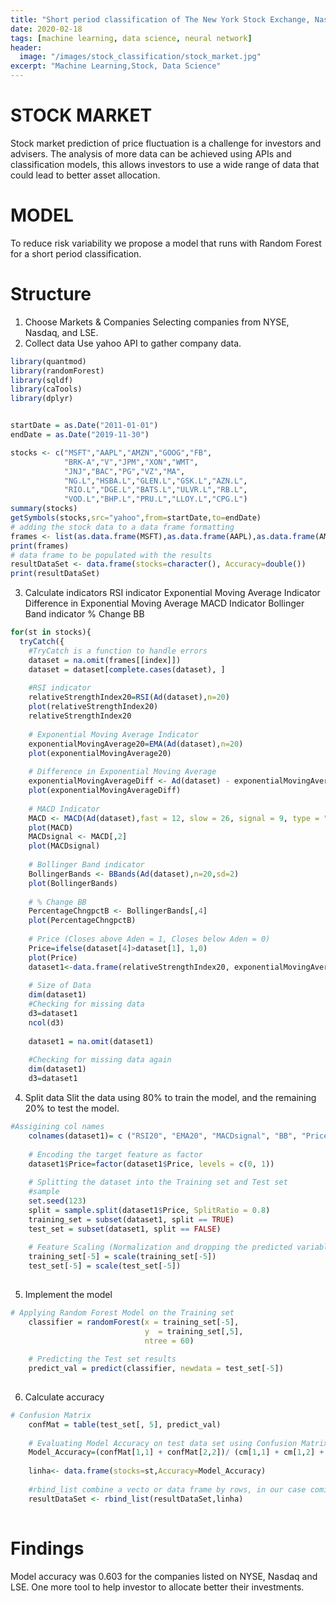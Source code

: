 ```yaml
---
title: "Short period classification of The New York Stock Exchange, Nasdaq Stock Market & London Stock Exchange companies"
date: 2020-02-18
tags: [machine learning, data science, neural network]
header:
  image: "/images/stock_classification/stock_market.jpg"
excerpt: "Machine Learning,Stock, Data Science"
---
```


# STOCK MARKET

Stock market prediction of price fluctuation is a challenge for investors and advisers.
The analysis of more data can be achieved using APIs and classification models, this allows investors to use a wide range 
of data that could lead to better asset allocation. 

# MODEL

To reduce risk variability we propose a model that runs with Random Forest for a short period classification.

# Structure
1.	Choose Markets & Companies
    Selecting companies from NYSE, Nasdaq, and LSE.
2.	Collect data
    Use yahoo API to gather company data.
```r
library(quantmod)
library(randomForest)
library(sqldf)
library(caTools)
library(dplyr)


startDate = as.Date("2011-01-01")
endDate = as.Date("2019-11-30") 

stocks <- c("MSFT","AAPL","AMZN","GOOG","FB",
            "BRK-A","V","JPM","XON","WMT",
            "JNJ","BAC","PG","VZ","MA",
            "NG.L","HSBA.L","GLEN.L","GSK.L","AZN.L",
            "RIO.L","DGE.L","BATS.L","ULVR.L","RB.L",
            "VOD.L","BHP.L","PRU.L","LLOY.L","CPG.L")
summary(stocks)
getSymbols(stocks,src="yahoo",from=startDate,to=endDate)
# adding the stock data to a data frame formatting
frames <- list(as.data.frame(MSFT),as.data.frame(AAPL),as.data.frame(AMZN),as.data.frame(GOOG),as.data.frame(FB),as.data.frame(`BRK-A`),as.data.frame(V),as.data.frame(JPM),as.data.frame(XON),as.data.frame(WMT),as.data.frame(JNJ),as.data.frame(BAC),as.data.frame(PG),as.data.frame(VZ),as.data.frame(MA),as.data.frame(NG.L),as.data.frame(HSBA.L),as.data.frame(GLEN.L),as.data.frame(GSK.L),as.data.frame(AZN.L),as.data.frame(RIO.L),as.data.frame(DGE.L),as.data.frame(BATS.L),as.data.frame(ULVR.L),as.data.frame(RB.L),as.data.frame(VOD.L),as.data.frame(BHP.L),as.data.frame(PRU.L),as.data.frame(LLOY.L),as.data.frame(CPG.L))
print(frames)
# data frame to be populated with the results
resultDataSet <- data.frame(stocks=character(), Accuracy=double())
print(resultDataSet)
``` 

3.	Calculate indicators
    RSI indicator
    Exponential Moving Average Indicator
    Difference in Exponential Moving Average
    MACD Indicator
    Bollinger Band indicator
    % Change BB
```r
for(st in stocks){
  tryCatch({
    #TryCatch is a function to handle errors
    dataset = na.omit(frames[[index]])
    dataset = dataset[complete.cases(dataset), ]
    
    #RSI indicator
    relativeStrengthIndex20=RSI(Ad(dataset),n=20)
    plot(relativeStrengthIndex20)
    relativeStrengthIndex20
    
    # Exponential Moving Average Indicator
    exponentialMovingAverage20=EMA(Ad(dataset),n=20)
    plot(exponentialMovingAverage20)
    
    # Difference in Exponential Moving Average
    exponentialMovingAverageDiff <- Ad(dataset) - exponentialMovingAverage20
    plot(exponentialMovingAverageDiff)
    
    # MACD Indicator
    MACD <- MACD(Ad(dataset),fast = 12, slow = 26, signal = 9, type = "EMA", histogram = TRUE)
    plot(MACD)
    MACDsignal <- MACD[,2]
    plot(MACDsignal)
    
    # Bollinger Band indicator
    BollingerBands <- BBands(Ad(dataset),n=20,sd=2)
    plot(BollingerBands)
    
    # % Change BB
    PercentageChngpctB <- BollingerBands[,4]
    plot(PercentageChngpctB)
    
    # Price (Closes above Aden = 1, Closes below Aden = 0)
    Price=ifelse(dataset[4]>dataset[1], 1,0)
    plot(Price)
    dataset1<-data.frame(relativeStrengthIndex20, exponentialMovingAverage20, MACDsignal, PercentageChngpctB, Price)
    
    # Size of Data
    dim(dataset1)
    #Checking for missing data
    d3=dataset1
    ncol(d3)
    
    dataset1 = na.omit(dataset1)
    
    #Checking for missing data again
    dim(dataset1)
    d3=dataset1
```
4.	Split data
    Slit the data using 80% to train the model, and the remaining 20% to test the model.
```r
#Assigining col names
    colnames(dataset1)= c ("RSI20", "EMA20", "MACDsignal", "BB", "Price")
    
    # Encoding the target feature as factor
    dataset1$Price=factor(dataset1$Price, levels = c(0, 1))
    
    # Splitting the dataset into the Training set and Test set
    #sample
    set.seed(123)
    split = sample.split(dataset1$Price, SplitRatio = 0.8)
    training_set = subset(dataset1, split == TRUE)
    test_set = subset(dataset1, split == FALSE)
    
    # Feature Scaling (Normalization and dropping the predicted variable)
    training_set[-5] = scale(training_set[-5])
    test_set[-5] = scale(test_set[-5])
    
```
5.	Implement the model
```r
# Applying Random Forest Model on the Training set
    classifier = randomForest(x = training_set[-5],
                              y  = training_set[,5],
                              ntree = 60)
    
    # Predicting the Test set results
    predict_val = predict(classifier, newdata = test_set[-5])
    
```
6.	Calculate accuracy
```r
# Confusion Matrix
    confMat = table(test_set[, 5], predict_val)
    
    # Evaluating Model Accuracy on test data set using Confusion Matrix
    Model_Accuracy=(confMat[1,1] + confMat[2,2])/ (cm[1,1] + cm[1,2] + confMat[2,1] + confMat[2,2])
    
    linha<- data.frame(stocks=st,Accuracy=Model_Accuracy)
    
    #rbind_list combine a vecto or data frame by rows, in our case comining resultDataSet with linha
    resultDataSet <- rbind_list(resultDataSet,linha)
    
```

# Findings

Model accuracy was 0.603 for the companies listed on NYSE, Nasdaq and LSE.
One more tool to help investor to allocate better their investments.  



